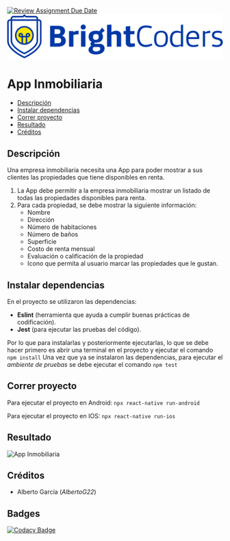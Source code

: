 [![Review Assignment Due Date](https://classroom.github.com/assets/deadline-readme-button-24ddc0f5d75046c5622901739e7c5dd533143b0c8e959d652212380cedb1ea36.svg)](https://classroom.github.com/a/z5kNBBhk)
![BrightCoders Logo](img/logo.png)

# App Inmobiliaria
* [Descripción](#descripción)
* [Instalar dependencias](#instalar-dependencias)
* [Correr proyecto](#Correr-proyecto)
* [Resultado](#Resultado)
* [Créditos](#Créditos)

## Descripción
Una empresa inmobiliaria necesita una App para poder mostrar a sus clientes las propiedades que tiene disponibles en renta.

1. La App debe permitir a la empresa inmobiliaria mostrar un listado de todas las propiedades disponibles para renta.
2. Para cada propiedad, se debe mostrar la siguiente información:
   - Nombre
   - Dirección
   - Número de habitaciones
   - Número de baños
   - Superficie
   - Costo de renta mensual
   - Evaluación o calificación de la propiedad
   - Icono que permita al usuario marcar las propiedades que le gustan.

## Instalar dependencias 
En el proyecto se utilizaron las dependencias:
- **Eslint** (herramienta que ayuda a cumplir buenas prácticas de codificación).
- **Jest** (para ejecutar las pruebas del código).

Por lo que para instalarlas y posteriormente ejecutarlas, lo que se debe hacer primero es abrir una terminal en el proyecto y ejecutar el comando 
`npm install`
Una vez que ya se instalaron las dependencias, para ejecutar el *ambiente de pruebas* se debe ejecutar el comando 
`npm test` 

## Correr proyecto
Para ejecutar el proyecto en Android:
`npx react-native run-android`

Para ejecutar el proyecto en IOS:
`npx react-native run-ios`

## Resultado
![App Inmobiliaria]('./img/app-inmobiliaria.jpeg')

## Créditos
- Alberto García (*AlbertoG22*)

## Badges
[![Codacy Badge](https://app.codacy.com/project/badge/Grade/0f579a010cf543beab1a846035db9a53)](https://app.codacy.com/gh/BrightCoders-Institute/reto-inmobiliaria-AlbertoG22/dashboard)